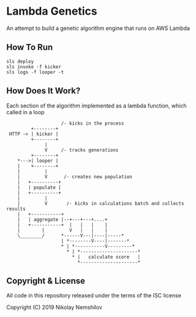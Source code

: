 # Lambda Genetics

An attempt to build a genetic algorithm engine that runs on AWS Lambda

## How To Run

```
sls deploy
sls invoke -f kicker
sls logs -f looper -t
```

## How Does It Work?

Each section of the algorithm implemented as a lambda function, which called in a loop

```
                    /- kicks in the process
         +--------+ 
 HTTP -> | kicker |
         +--------+
              |
              V     /- tracks generations 
         +--------+
    *--->| looper |
    |    +--------+
    |         |
    |         V      /- creates new population
    |   +----------+
    |   | populate |
    |   +----------+
    |         |
    |         V       /- kicks in calculations batch and collects results
    |   +-----------+
    |   | aggregate |--+---+---+....+
    |   +-----------+  |   |   |    |
    |        |         V   |   |    |  
    \________/      *------V---|----|-----*
                    | *--------V----|-------*
                    * | *-----------V---------*
                      * | *---------------------*
                        * |   calculate score   |
                          *---------------------*
```

  

## Copyright & License

All code in this repository released under the terms of the ISC license

Copyright (C) 2019 Nikolay Nemshilov
